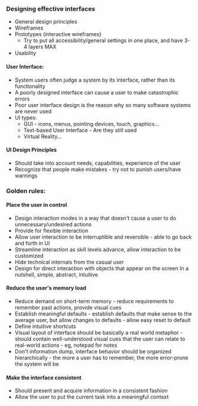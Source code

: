 ### Designing effective interfaces
- General design principles
- Wireframes
- Prototypes (interactive wireframes)
	- Try to put all accessibility/general settings in one place, and have 3-4 layers MAX
- Usability

#### User Interface:
- System users often judge a system by its interface, rather than its functionality
- A poorly designed interface can cause a user to make catastrophic errors
- Poor user interface design is the reason why so many software systems are never used
- UI types:
	- GUI - icons, menus, pointing devices, touch, graphics...
	- Text-based User Interface - Are they still used
	- Virtual Reality...

#### UI Design Principles
- Should take into account needs, capabilities, experience of the user
- Recognize that people make mistakes - try not to punish users/have warnings

### Golden rules:
#### Place the user in control
- Design interaction modes in a way that doesn't cause a user to do unnecessary/undesired actions
- Provide for flexible interaction
- Allow user interaction to be interruptible and reversible - able to go back and forth in UI
- Streamline interaction as skill levels advance, allow interaction to be customized
- Hide technical internals from the casual user
- Design for direct interaction with objects that appear on the screen
In a nutshell, simple, abstract, intuitive

#### Reduce the user's memory load
- Reduce demand on short-term memory - reduce requirements to remember past actions, provide visual cues
- Establish meaningful defaults - establish defaults that make sense to the average user, but allow changes to defaults - allow easy reset to default
- Define intuitive shortcuts
- Visual layout of interface should be basically a real world metaphor - should contain well-understood visual cues that the user can relate to real-world actions - eg, notepad for notes
- Don't information dump, interface behavior should be organized hierarchically - the more a user has to remember, the more error-prone the system will be
#### Make the interface consistent
- Should present and acquire information in a consistent fashion
- Allow the user to put the current task into a meaningful context

